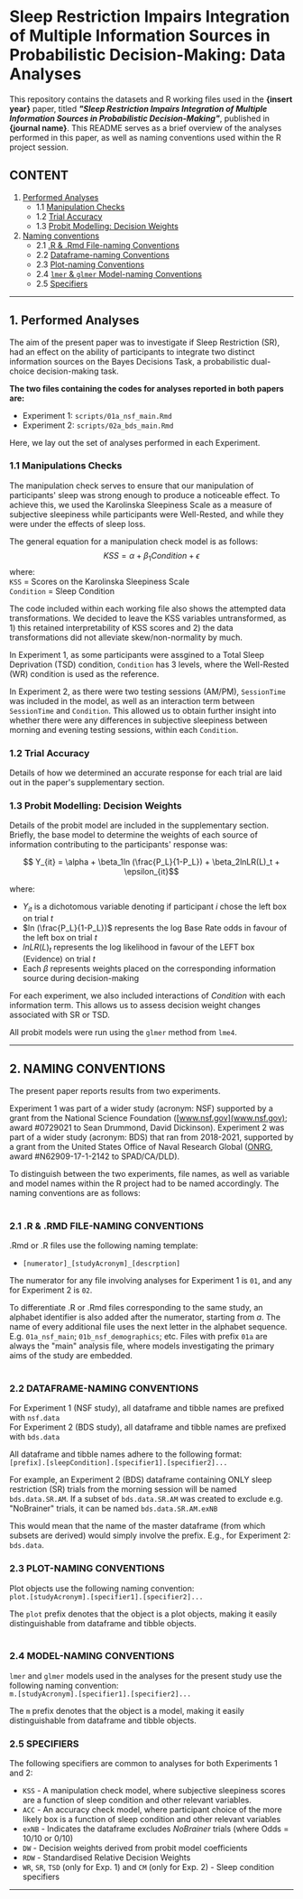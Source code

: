 # Sleep Restriction Impairs Integration of Multiple Information Sources in Probabilistic Decision-Making: Data Analyses

This repository contains the datasets and R working files used in the **{insert year}** paper, titled ***"Sleep Restriction Impairs Integration of Multiple Information Sources in Probabilistic Decision-Making"***, published in **{journal name}**. This README serves as a brief overview of the analyses performed in this paper, as well as naming conventions used within the R project session. 

## **CONTENT**
1. [Performed Analyses](#1-performed-analyses)
    - 1.1 [Manipulation Checks](#11-manipulations-checks)
    - 1.2 [Trial Accuracy](#12-trial-accuracy)
    - 1.3 [Probit Modelling: Decision Weights](#13-probit-modelling-decision-weights)
2. [Naming conventions](#2-naming-conventions)
    - 2.1 [.R & .Rmd File-naming Conventions](#21-file-naming-conventions)
    - 2.2 [Dataframe-naming Conventions](#22-dataframe-naming-conventions)
    - 2.3 [Plot-naming Conventions](#23-plot-naming-conventions)
    - 2.4 [`lmer` & `glmer` Model-naming Conventions](#24-model-naming-conventions)
    - 2.5 [Specifiers](#25-specifiers)


---

## 1. Performed Analyses

The aim of the present paper was to investigate if Sleep Restriction (SR), had an effect on the ability of participants to integrate two distinct information sources on the Bayes Decisions Task, a probabilistic dual-choice decision-making task. 

**The two files containing the codes for analyses reported in both papers are:**
* Experiment 1: `scripts/01a_nsf_main.Rmd` 
* Experiment 2: `scripts/02a_bds_main.Rmd`

Here, we lay out the set of analyses performed in each Experiment. 

### **1.1 Manipulations Checks**

The manipulation check serves to ensure that our manipulation of participants' sleep was strong enough to produce a noticeable effect. To achieve this, we used the Karolinska Sleepiness Scale as a measure of subjective sleepiness while participants were Well-Rested, and while they were under the effects of sleep loss.

The general equation for a manipulation check model is as follows:
$$ KSS = \alpha + \beta_1Condition + \epsilon $$
where:  
`KSS` = Scores on the Karolinska Sleepiness Scale  
`Condition` = Sleep Condition


The code included within each working file also shows the attempted data transformations. We decided to leave the KSS variables untransformed, as 1) this retained interpretability of KSS scores and 2) the data transformations did not alleviate skew/non-normality by much. 

In Experiment 1, as some participants were assgined to a Total Sleep Deprivation (TSD) condition, `Condition` has 3 levels, where the Well-Rested (WR) condition is used as the reference.

In Experiment 2, as there were two testing sessions (AM/PM), `SessionTime` was included in the model, as well as an interaction term between `SessionTime` and `Condition`. This allowed us to obtain further insight into whether there were any differences in subjective sleepiness between morning and evening testing sessions, within each `Condition`. 


### **1.2 Trial Accuracy**

Details of how we determined an accurate response for each trial are laid out in the paper's supplementary section. 

### **1.3 Probit Modelling: Decision Weights**

Details of the probit model are included in the supplementary section. Briefly, the base model to determine the weights of each source of information contributing to the participants' response was: 

$$ Y_{it} = \alpha + \beta_1ln (\frac{P_L}{1-P_L}) + \beta_2lnLR(L)_t + \epsilon_{it}$$

where:
* $Y_{it}$ is a dichotomous variable denoting if participant $i$ chose the left box on trial $t$
* $ln (\frac{P_L}{1-P_L})$ represents the log Base Rate odds in favour of the left box on trial $t$
* $lnLR(L)_t$ represents the log likelihood in favour of the LEFT box (Evidence) on trial $t$
* Each $\beta$ represents weights placed on the corresponding information source during decision-making

For each experiment, we also included interactions of $Condition$ with each information term. This allows us to assess decision weight changes associated with SR or TSD.

All probit models were run using the `glmer` method from `lme4`. 

---

## 2. NAMING CONVENTIONS

The present paper reports results from two experiments. 

Experiment 1 was part of a wider study (acronym: NSF) supported by a grant from the National Science Foundation ([www.nsf.gov](www.nsf.gov); award #0729021 to Sean Drummond, David Dickinson). Experiment 2 was part of a wider study (acronym: BDS) that ran from 2018-2021, supported by a grant from the United States Office of Naval Research Global ([ONRG](https://www.nre.navy.mil/organization/onr-global/about-onr-global), award #N62909-17-1-2142 to SPAD/CA/DLD).

To distinguish between the two experiments, file names, as well as variable and model names within the R project had to be named accordingly. The naming conventions are as follows:
<br></br>

### **2.1 .R & .RMD FILE-NAMING CONVENTIONS**
.Rmd or .R files use the following naming template:
- `[numerator]_[studyAcronym]_[descrption]`

The numerator for any file involving analyses for Experiment 1 is `01`, and any for Experiment 2 is `02`.

To differentiate .R or .Rmd files corresponding to the same study, an alphabet identifier is also added after the numerator, starting from *a*. The name of every additional file uses the next letter in the alphabet sequence. E.g. `01a_nsf_main`; `01b_nsf_demographics`; etc. Files with prefix `01a` are always the "main" analysis file, where models investigating the primary aims of the study are embedded. 
<br></br>

### **2.2 DATAFRAME-NAMING CONVENTIONS**

For Experiment 1 (NSF study), all dataframe and tibble names are prefixed with `nsf.data`  
For Experiment 2 (BDS study), all dataframe and tibble names are prefixed with `bds.data`

All dataframe and tibble names adhere to the following format:  
`[prefix].[sleepCondition].[specifier1].[specifier2]...`   

For example, an Experiment 2 (BDS) dataframe containing ONLY sleep restriction (SR) trials from the morning session will be named `bds.data.SR.AM`. If a subset of `bds.data.SR.AM` was created to exclude e.g. "NoBrainer" trials, it can be named `bds.data.SR.AM.exNB` 

This would mean that the name of the master dataframe (from which subsets are derived) would simply involve the prefix. E.g., for Experiment 2: `bds.data`.  


### **2.3 PLOT-NAMING CONVENTIONS**

Plot objects use the following naming convention:  
`plot.[studyAcronym].[specifier1].[specifier2]...`  

The `plot` prefix denotes that the object is a plot objects, making it easily distinguishable from dataframe and tibble objects.
<br></br>

### **2.4 MODEL-NAMING CONVENTIONS**  
`lmer` and `glmer` models used in the analyses for the present study use the following naming convention:  
`m.[studyAcronym].[specifier1].[specifier2]...`

The `m` prefix denotes that the object is a model, making it easily distinguishable from dataframe and tibble objects. 

### **2.5 SPECIFIERS**

The following specifiers are common to analyses for both Experiments 1 and 2:  
* `KSS` - A manipulation check model, where subjective sleepiness scores are a function of sleep condition and other relevant variables.
* `ACC` - An accuracy check model, where participant choice of the more likely box is a function of sleep condition and other relevant 
variables
* `exNB` - Indicates the dataframe excludes *NoBrainer* trials (where Odds = 10/10 or 0/10)
* `DW` - Decision weights derived from probit model coefficients
* `RDW` - Standardised Relative Decision Weights
* `WR`, `SR`, `TSD` (only for Exp. 1) and `CM` (only for Exp. 2) - Sleep condition specifiers  

---















   


